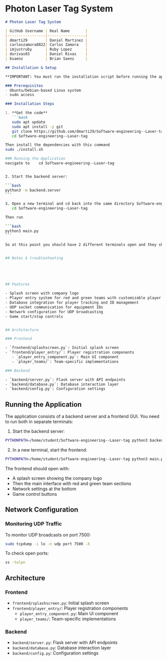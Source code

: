 # Photon Laser Tag System
````markdown
# Photon Laser Tag System

| GitHub Username | Real Name       |
|-----------------|-----------------|
| dmarti29        | Daniel Martinez |
| carloszamora0822| Carlos Zamora   |
| imjustruby      | Ruby Lopez      |
| dorivas03       | Daniel Rivas    |
| bsaenz          | Brian Saenz     |

## Installation & Setup

**IMPORTANT: You must run the installation script before running the application!**

### Prerequisites
- Ubuntu/Debian-based Linux system
- sudo access

### Installation Steps

1. **Get the code**
   ```bash
   sudo apt update
   sudo apt install -y git
   git clone https://github.com/dmarti29/Software-engineering--Laser-tag.git
   cd Software-engineering--Laser-tag

Then install the dependencies with this command
sudo ./install.sh

### Running the Application
navigate to    cd Software-engineering--Laser-tag


2. Start the backend server:

```bash
python3 -m backend.server
```

3. Open a new terminal and cd back into the same directory Software-engineering-Laser-tag
   cd Software-engineering--Laser-tag

Then run

```bash
python3 main.py
```

So at this point you should have 2 different terminals open and they should be running both programs


## Notes & troubleshooting





## Features

- Splash screen with company logo
- Player entry system for red and green teams with customizable player IDs
- Database integration for player tracking and ID management
- UDP socket communication for equipment IDs
- Network configuration for UDP broadcasting
- Game start/stop controls


## Architecture

### Frontend

- `frontend/splashscreen.py`: Initial splash screen
- `frontend/player_entry/`: Player registration components
   - `player_entry_component.py`: Main UI component
   - `player_teams/`: Team-specific implementations

### Backend

- `backend/server.py`: Flask server with API endpoints
- `backend/database.py`: Database interaction layer
- `backend/config.py`: Configuration settings

````

## Running the Application

The application consists of a backend server and a frontend GUI. You need to run both in separate terminals:

1. Start the backend server:
```bash
PYTHONPATH=/home/student/Software-engineering--Laser-tag python3 backend/server.py
```

2. In a new terminal, start the frontend:
```bash
PYTHONPATH=/home/student/Software-engineering--Laser-tag python3 main.py
```

The frontend should open with:
- A splash screen showing the company logo
- Then the main interface with red and green team sections
- Network settings at the bottom
- Game control buttons

## Network Configuration

### Monitoring UDP Traffic

To monitor UDP broadcasts on port 7500:

```bash
sudo tcpdump -i lo -n udp port 7500 -X
```

To check open ports:

```bash
ss -tulpn
```

## Architecture

### Frontend

- `frontend/splashscreen.py`: Initial splash screen
- `frontend/player_entry/`: Player registration components
  - `player_entry_component.py`: Main UI component
  - `player_teams/`: Team-specific implementations

### Backend

- `backend/server.py`: Flask server with API endpoints
- `backend/database.py`: Database interaction layer
- `backend/config.py`: Configuration settings

